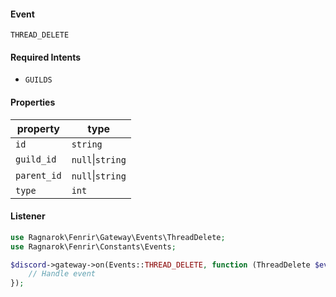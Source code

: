 #### Event
`THREAD_DELETE`

#### Required Intents
- `GUILDS`

#### Properties
|property|type|
|--------|----|
|`id`|`string`|
|`guild_id`|`null`&#124;`string`|
|`parent_id`|`null`&#124;`string`|
|`type`|`int`|

#### Listener
```php
use Ragnarok\Fenrir\Gateway\Events\ThreadDelete;
use Ragnarok\Fenrir\Constants\Events;

$discord->gateway->on(Events::THREAD_DELETE, function (ThreadDelete $event) {
    // Handle event
});
```
